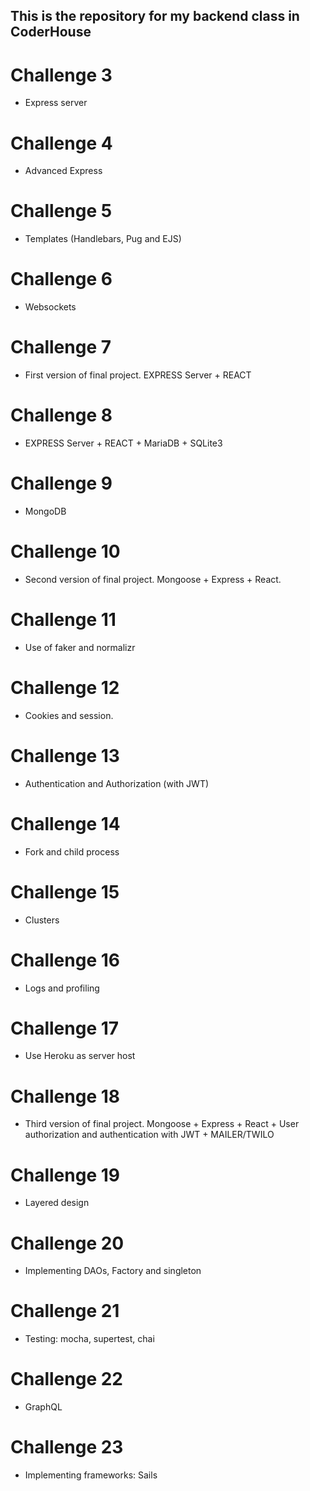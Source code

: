 ## This is the repository for my backend class in CoderHouse

# Challenge 3

- Express server

# Challenge 4

- Advanced Express

# Challenge 5

- Templates (Handlebars, Pug and EJS)

# Challenge 6

- Websockets

# Challenge 7

- First version of final project. EXPRESS Server + REACT

# Challenge 8

- EXPRESS Server + REACT + MariaDB + SQLite3

# Challenge 9

- MongoDB

# Challenge 10

- Second version of final project. Mongoose + Express + React.

# Challenge 11

- Use of faker and normalizr

# Challenge 12

- Cookies and session.

# Challenge 13

- Authentication and Authorization (with JWT)

# Challenge 14

- Fork and child process

# Challenge 15

- Clusters

# Challenge 16

- Logs and profiling

# Challenge 17

- Use Heroku as server host

# Challenge 18

- Third version of final project. Mongoose + Express + React + User authorization and authentication with JWT + MAILER/TWILO

# Challenge 19

- Layered design

# Challenge 20

- Implementing DAOs, Factory and singleton

# Challenge 21

- Testing: mocha, supertest, chai

# Challenge 22

- GraphQL

# Challenge 23

- Implementing frameworks: Sails
